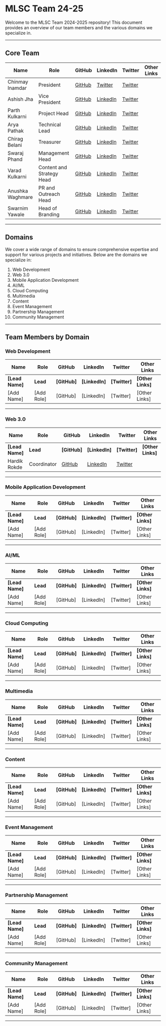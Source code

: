 # MLSC Team 24-25

Welcome to the MLSC Team 2024-2025 repository! This document provides an overview of our team members and the various domains we specialize in.

---

## Core Team

| Name             | Role                      | GitHub                                       | LinkedIn                                                            | Twitter                                  | Other Links |
| ---------------- | ------------------------- | -------------------------------------------- | ------------------------------------------------------------------- | ---------------------------------------- | ----------- |
| Chinmay Inamdar  | President                 | [GitHub]()                                   | [Twitter]()                                                         | [Twitter]()                              |
| Ashish Jha       | Vice President            | [GitHub](https://github.com/ashishjha1034)   | [LinkedIn](https://www.linkedin.com/in/ashish-jha-a75b18250/)       | [Twitter](https://x.com/ashishjha1034)   |             |
| Parth Kulkarni   | Project Head              | [GitHub](https://github.com/parthkulkarni04) | [LinkedIn](https://www.linkedin.com/in/parthkulkarni04/)            | [Twitter](https://x.com/KulkarniParth17) |             |
| Arya Pathak      | Technical Lead            | [GitHub](https://github.com/arya2004)        | [LinkedIn](https://www.linkedin.com/in/arya-pathak-a53a58256/)      | [Twitter](https://twitter.com/_arya2004) |             |
| Chirag Belani    | Treasurer                 | [GitHub]()                                   | [LinkedIn]()                                                        | [Twitter]()                              |             |
| Swaraj Phand     | Management Head           | [GitHub]()                                   | [LinkedIn]()                                                        | [Twitter]()                              |             |
| Varad Kulkarni   | Content and Strategy Head | [GitHub]()                                   | [LinkedIn]()                                                        | [Twitter]()                              |             |
| Anushka Waghmare | PR and Outreach Head      | [GitHub](https://github.com/Anushka068)      | [LinkedIn](https://www.linkedin.com/in/anushka-waghmare-104865261/) | [Twitter](https://x.com/AnushkaWaghma12) |             |
| Swarnim Yawale   | Head of Branding          | [GitHub](https://github.com/Swarnim-Yawale)  | [LinkedIn](https://www.linkedin.com/in/swarnim-yawale-142109264/)   | [Twitter](https://x.com/swarnim_y424)    |             |

---

## Domains

We cover a wide range of domains to ensure comprehensive expertise and support for various projects and initiatives. Below are the domains we specialize in:

1. Web Development
2. Web 3.0
3. Mobile Application Development
4. AI/ML
5. Cloud Computing
6. Multimedia
7. Content
8. Event Management
9. Partnership Management
10. Community Management

---

## Team Members by Domain

### Web Development

| Name            | Role       | GitHub       | LinkedIn       | Twitter       | Other Links       |
| --------------- | ---------- | ------------ | -------------- | ------------- | ----------------- |
| **[Lead Name]** | **Lead**   | **[GitHub]** | **[LinkedIn]** | **[Twitter]** | **[Other Links]** |
| [Add Name]      | [Add Role] | [GitHub]     | [LinkedIn]     | [Twitter]     | [Other Links]     |

---

### Web 3.0

| Name            | Role        | GitHub                                 | LinkedIn                                                        | Twitter                                 | Other Links       |
| --------------- | ----------- | -------------------------------------- | --------------------------------------------------------------- | --------------------------------------- | ----------------- |
| **[Lead Name]** | **Lead**    | **[GitHub]**                           | **[LinkedIn]**                                                  | **[Twitter]**                           | **[Other Links]** |
| Hardik Rokde    | Coordinator | [GitHub](https://github.com/Hardik174) | [LinkedIn](https://www.linkedin.com/in/hardik-rokde-844a6528a/) | [Twitter](https://x.com/Hardik_Rokde17) |

---

### Mobile Application Development

| Name            | Role       | GitHub       | LinkedIn       | Twitter       | Other Links       |
| --------------- | ---------- | ------------ | -------------- | ------------- | ----------------- |
| **[Lead Name]** | **Lead**   | **[GitHub]** | **[LinkedIn]** | **[Twitter]** | **[Other Links]** |
| [Add Name]      | [Add Role] | [GitHub]     | [LinkedIn]     | [Twitter]     | [Other Links]     |

---

### AI/ML

| Name            | Role       | GitHub       | LinkedIn       | Twitter       | Other Links       |
| --------------- | ---------- | ------------ | -------------- | ------------- | ----------------- |
| **[Lead Name]** | **Lead**   | **[GitHub]** | **[LinkedIn]** | **[Twitter]** | **[Other Links]** |
| [Add Name]      | [Add Role] | [GitHub]     | [LinkedIn]     | [Twitter]     | [Other Links]     |

---

### Cloud Computing

| Name            | Role       | GitHub       | LinkedIn       | Twitter       | Other Links       |
| --------------- | ---------- | ------------ | -------------- | ------------- | ----------------- |
| **[Lead Name]** | **Lead**   | **[GitHub]** | **[LinkedIn]** | **[Twitter]** | **[Other Links]** |
| [Add Name]      | [Add Role] | [GitHub]     | [LinkedIn]     | [Twitter]     | [Other Links]     |

---

### Multimedia

| Name            | Role       | GitHub       | LinkedIn       | Twitter       | Other Links       |
| --------------- | ---------- | ------------ | -------------- | ------------- | ----------------- |
| **[Lead Name]** | **Lead**   | **[GitHub]** | **[LinkedIn]** | **[Twitter]** | **[Other Links]** |
| [Add Name]      | [Add Role] | [GitHub]     | [LinkedIn]     | [Twitter]     | [Other Links]     |

---

### Content

| Name            | Role       | GitHub       | LinkedIn       | Twitter       | Other Links       |
| --------------- | ---------- | ------------ | -------------- | ------------- | ----------------- |
| **[Lead Name]** | **Lead**   | **[GitHub]** | **[LinkedIn]** | **[Twitter]** | **[Other Links]** |
| [Add Name]      | [Add Role] | [GitHub]     | [LinkedIn]     | [Twitter]     | [Other Links]     |

---

### Event Management

| Name            | Role       | GitHub       | LinkedIn       | Twitter       | Other Links       |
| --------------- | ---------- | ------------ | -------------- | ------------- | ----------------- |
| **[Lead Name]** | **Lead**   | **[GitHub]** | **[LinkedIn]** | **[Twitter]** | **[Other Links]** |
| [Add Name]      | [Add Role] | [GitHub]     | [LinkedIn]     | [Twitter]     | [Other Links]     |

---

### Partnership Management

| Name            | Role       | GitHub       | LinkedIn       | Twitter       | Other Links       |
| --------------- | ---------- | ------------ | -------------- | ------------- | ----------------- |
| **[Lead Name]** | **Lead**   | **[GitHub]** | **[LinkedIn]** | **[Twitter]** | **[Other Links]** |
| [Add Name]      | [Add Role] | [GitHub]     | [LinkedIn]     | [Twitter]     | [Other Links]     |

---

### Community Management

| Name            | Role       | GitHub       | LinkedIn       | Twitter       | Other Links       |
| --------------- | ---------- | ------------ | -------------- | ------------- | ----------------- |
| **[Lead Name]** | **Lead**   | **[GitHub]** | **[LinkedIn]** | **[Twitter]** | **[Other Links]** |
| [Add Name]      | [Add Role] | [GitHub]     | [LinkedIn]     | [Twitter]     | [Other Links]     |

---
